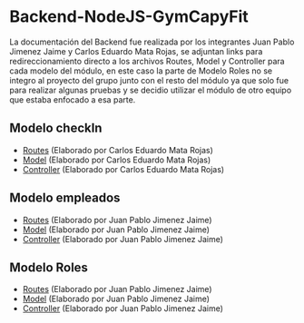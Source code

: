 ﻿# Backend-NodeJS-GymCapyFit

La documentación del Backend fue realizada por los integrantes Juan Pablo Jimenez Jaime y Carlos Eduardo Mata Rojas, se adjuntan links para redireccionamiento directo a los archivos Routes, Model y Controller para cada modelo del módulo, en este caso la parte de Modelo Roles no se integro al proyecto del grupo junto con el resto del módulo ya que solo fue para realizar algunas pruebas y se decidio utilizar el módulo de otro equipo que estaba enfocado a esa parte.

## Modelo checkIn
- [Routes](https://github.com/CarlosMR75/Integradora_II/blob/main/BackEnd-GymCapyFit/src/routes/checkIn.routes.js) (Elaborado por Carlos Eduardo Mata Rojas)
- [Model](https://github.com/CarlosMR75/Integradora_II/blob/main/BackEnd-GymCapyFit/src/models/CheckIn.js) (Elaborado por Carlos Eduardo Mata Rojas)
- [Controller](https://github.com/CarlosMR75/Integradora_II/blob/main/BackEnd-GymCapyFit/src/controllers/CheckIn.controller.js) (Elaborado por Carlos Eduardo Mata Rojas)

## Modelo empleados
- [Routes](https://github.com/CarlosMR75/Integradora_II/blob/main/BackEnd-GymCapyFit/src/routes/empleado.routes.js) (Elaborado por Juan Pablo Jimenez Jaime)
- [Model](https://github.com/CarlosMR75/Integradora_II/blob/main/BackEnd-GymCapyFit/src/models/Empleado.js) (Elaborado por Juan Pablo Jimenez Jaime)
- [Controller](https://github.com/CarlosMR75/Integradora_II/blob/main/BackEnd-GymCapyFit/src/controllers/Empleado.controller.js) (Elaborado por Juan Pablo Jimenez Jaime)

## Modelo Roles
- [Routes](https://github.com/CarlosMR75/Integradora_II/blob/main/BackEnd-GymCapyFit/src/routes/rol.routes.js) (Elaborado por Juan Pablo Jimenez Jaime)
- [Model](https://github.com/CarlosMR75/Integradora_II/blob/main/BackEnd-GymCapyFit/src/models/Rol.js) (Elaborado por Juan Pablo Jimenez Jaime)
- [Controller](https://github.com/CarlosMR75/Integradora_II/blob/main/BackEnd-GymCapyFit/src/controllers/Rol.controller.js) (Elaborado por Juan Pablo Jimenez Jaime)
